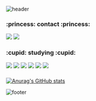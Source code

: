 ![header](https://capsule-render.vercel.app/api?type=waving&height=200&fontAlign=15&fontAlignY=30&color=gradient&text=sowon&desc=Web%20Back-End%20Developer&descAlignY=52&descAlign=16)

<h3>:princess: contact :princess:</h3>
<div>
 <a href="https://www.instagram.com/sowowon_6/"><img src="https://img.shields.io/badge/Instagram-E4405F?style=flat-square&logo=Instagram&logoColor=white"/></a>
 <a href="mailto:sowonpark628@gmail.com"><img src="https://img.shields.io/badge/Gmail-EA4335?style=flat-square&logo=Gmail&logoColor=white"/></a>
</div>

<h3>:cupid: studying :cupid:</h3>
<div>
 <img src="https://img.shields.io/badge/Java-D40000?style=flat-square&logo=Java&logoColor=white"/>
 <img src="https://img.shields.io/badge/SpringBoot-6DB33F?style=flat-square&logo=SpringBoot&logoColor=white"/>
 <img src="https://img.shields.io/badge/Javascipt-f7df1e?style=flat-square&logo=JavaScript&logoColor=white"/>
 <img src="https://img.shields.io/badge/Vue.js-4FC08D?style=flat-square&logo=Vue.js&logoColor=white"/>
 <img src="https://img.shields.io/badge/AWS-232F3E?style=flat-square&logo=Amazon AWS&logoColor=white"/>
 <img src="https://img.shields.io/badge/Electron-47848F?style=flat-square&logo=Electron&logoColor=white"/>
 <!-- <img src="https://img.shields.io/badge/Android-3DDC84?style=flat-square&logo=Android&logoColor=white"/> -->
</div>
 
<h3></h3>

[![Anurag's GitHub stats](https://github-readme-stats.vercel.app/api?username=devSOWON0628)](https://github.com/devSOWON0628/github-readme-stats)

![footer](https://capsule-render.vercel.app/api?type=waving&height=200&fontAlign=80&fontAlignY=40&color=gradient&section=footer)
